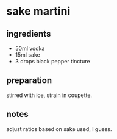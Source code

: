 # sake martini


## ingredients

- 50ml vodka
- 15ml sake
- 3 drops black pepper tincture

## preparation

stirred with ice, strain in coupette.

## notes

adjust ratios based on sake used, I guess.
